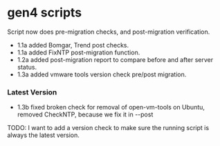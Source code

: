 # gen4 scripts

Script now does pre-migration checks, and post-migration verification.

- 1.1a added Bomgar, Trend post checks.
- 1.1a added FixNTP post-migration function.
- 1.2a added post-migration report to compare before and after server status.
- 1.3a added vmware tools version check pre/post migration.
### Latest Version 
- 1.3b fixed broken check for removal of open-vm-tools on Ubuntu, removed CheckNTP, because we fix it in --post

TODO:
 I want to add a version check to make sure the running script is always the latest version.
